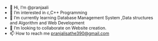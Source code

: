 - 👋 Hi, I’m @pranjaali
- 👀 I’m interested in c,C++ Programming
- 🌱 I’m currently learning Database Management System ,Data structures and Algorithm and Web Development
- 💞️ I’m looking to collaborate on Website creation.
- 📫 How to reach me pranjalisathe390@gmail.com

<!---
pranjaali/pranjaali is a ✨ special ✨ repository because its `README.md` (this file) appears on your GitHub profile.
You can click the Preview link to take a look at your changes.
--->
